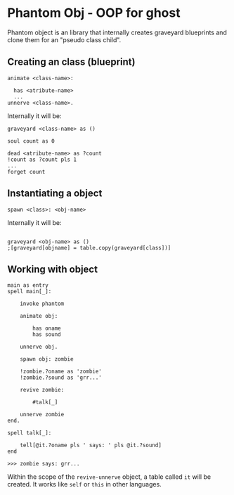 # Phantom Obj - OOP for ghost
Phantom object is an library that internally creates graveyard blueprints and clone them for an "pseudo class child".

## Creating an class (blueprint)
```assembly
animate <class-name>:

  has <atribute-name>
  ...
unnerve <class-name>.
```
Internally it will be:
```assembly
graveyard <class-name> as ()

soul count as 0

dead <atribute-name> as ?count
!count as ?count pls 1
...
forget count
```

## Instantiating a object
```assembly
spawn <class>: <obj-name>
```
Internally it will be:
```assembly

graveyard <obj-name> as ()
;[graveyard[objname] = table.copy(graveyard[class])]
```

## Working with object
```assembly
main as entry
spell main[_]:

    invoke phantom

    animate obj:

        has oname
        has sound

    unnerve obj.

    spawn obj: zombie

    !zombie.?oname as 'zombie'
    !zombie.?sound as 'grr...'

    revive zombie:
    
        #talk[_]

    unnerve zombie
end.

spell talk[_]:

    tell[@it.?oname pls ' says: ' pls @it.?sound]
end

>>> zombie says: grr...
```
Within the scope of the `revive-unnerve` object, a table called `it` will be created. It works like `self` or `this` in other languages.
